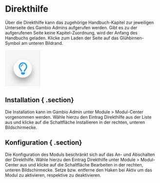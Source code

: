 # Direkthilfe 

Über die Direkthilfe kann das zugehörige Handbuch-Kapitel zur jeweiligen Unterseite des Gambio Admins aufgerufen werden. Gibt es zu der aufgerufenen Seite keine Kapitel-Zuordnung, wird der Anfang des Handbuchs geladen. Klicke zum Laden der Seite auf das Glühbirnen-Symbol am unteren Bildrand.

![](Bilder/direkthilfe/20190410_006.png "Glühbirnen-Symbol zum Aufruf des Handbuchs")

## Installation { .section}

Die Installation kann im Gambio Admin unter Module \> Modul-Center vorgenommen werden. Wähle hierzu den Eintrag Direkthilfe aus der Liste aus und klicke auf die Schaltfläche Installieren in der rechten, unteren Bildschirmecke.

## Konfiguration { .section}

Die Konfiguration des Moduls beschränkt sich auf das An- und Abschalten der Direkthilfe. Wähle hierzu den Eintrag Direkthilfe unter Module \> Modul-Center aus und klicke auf die Schaltfläche Bearbeiten in der rechten, unteren Bildschirmecke. Setze bzw. entferne den Haken bei Aktiv um das Modul zu aktivieren, respektive zu deaktivieren.




